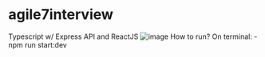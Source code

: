 # agile7interview
Typescript w/ Express API and ReactJS
![image](https://github.com/user-attachments/assets/c07f2364-4fc2-4101-b374-abd59fd8c381)
How to run?
On terminal:
-npm run start:dev
